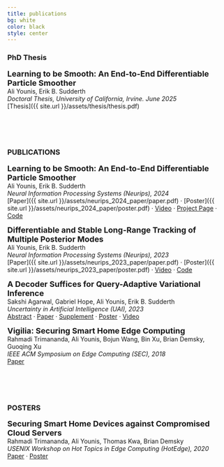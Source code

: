 ```yaml
---
title: publications
bg: white
color: black
style: center
---
```


### PhD Thesis
**<font size= "4"> Learning to be Smooth: An End-to-End Differentiable Particle Smoother</font>**  <br>
Ali Younis, Erik B. Sudderth <br>
*Doctoral Thesis, University of California, Irvine. June 2025* <br>
[Thesis]({{ site.url }}/assets/thesis/thesis.pdf) 

<br><br><br>
### PUBLICATIONS

**<font size= "4"> Learning to be Smooth: An End-to-End Differentiable Particle Smoother</font>**  <br>
Ali Younis, Erik B. Sudderth <br>
*Neural Information Processing Systems (Neurips), 2024* <br>
[Paper]({{ site.url }}/assets/neurips_2024_paper/paper.pdf) · [Poster]({{ site.url }}/assets/neurips_2024_paper/poster.pdf) · [Video](https://neurips.cc/virtual/2024/poster/94821) · [Project Page](https://asyounis.github.io/mdps/) · [Code](https://github.com/asyounis/mdps)



**<font size= "4"> Differentiable and Stable Long-Range Tracking of Multiple Posterior Modes</font>**  <br>
Ali Younis, Erik B. Sudderth <br>
*Neural Information Processing Systems (Neurips), 2023* <br>
[Paper]({{ site.url }}/assets/neurips_2023_paper/paper.pdf) · [Poster]({{ site.url }}/assets/neurips_2023_paper/poster.pdf) · [Video](https://nips.cc/virtual/2023/poster/72889) · [Code](https://github.com/asyounis/mdpf_neurips_2023)


**<font size= "4">A Decoder Suffices for Query-Adaptive Variational Inference</font>**  <br>
Sakshi Agarwal, Gabriel Hope, Ali Younis, Erik B. Sudderth <br>
*Uncertainty in Artificial Intelligence (UAI), 2023* <br>
[Abstract](https://proceedings.mlr.press/v216/agarwal23a.html) · [Paper](https://proceedings.mlr.press/v216/agarwal23a/agarwal23a.pdf) · [Supplement](https://proceedings.mlr.press/v216/agarwal23a/agarwal23a-supp.pdf) · [Poster](https://www.auai.org/uai2023/posters/747.pdf) · [Video](https://www.youtube.com/watch?v=O6iV9uOxRA4)

**<font size= "4">Vigilia: Securing Smart Home Edge Computing</font>**  <br>
Rahmadi Trimananda, Ali Younis, Bojun Wang, Bin Xu, Brian Demsky, Guoqing Xu <br>
*IEEE ACM Symposium on Edge Computing (SEC), 2018* <br>
[Paper](http://acm-ieee-sec.org/2018/pdfs/SEC2018-5cLAs0rQH8wBym0gnRmRKv/4FZwa1ApsV8MKkPgOTwynk/6HTCKzCT9xe2JbK6f8SqMY.pdf)


<br><br><br>
### POSTERS

**<font size= "4">Securing Smart Home Devices against Compromised Cloud Servers</font>**  <br>
Rahmadi Trimananda, Ali Younis, Thomas Kwa, Brian Demsky <br>
*USENIX Workshop on Hot Topics in Edge Computing (HotEdge), 2020* <br>
[Paper](https://arxiv.org/pdf/2006.11657.pdf) · [Poster](https://plrg.ics.uci.edu/publications/HotEdge2020_slides_Trimananda.pdf)


